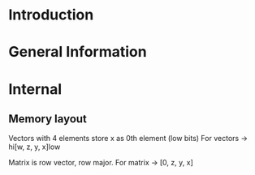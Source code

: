 
# Introduction

# General Information

# Internal

## Memory layout

Vectors with 4 elements store x as 0th element (low bits)
For vectors -> hi[w, z, y, x]low

Matrix is row vector, row major.
For matrix  -> [0, z, y, x]